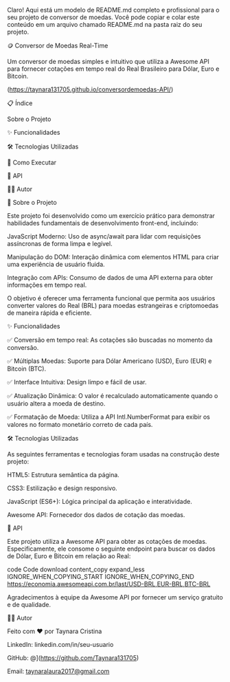 Claro! Aqui está um modelo de README.md completo e profissional para o seu projeto de conversor de moedas. Você pode copiar e colar este conteúdo em um arquivo chamado README.md na pasta raiz do seu projeto.

🪙 Conversor de Moedas Real-Time

Um conversor de moedas simples e intuitivo que utiliza a Awesome API para fornecer cotações em tempo real do Real Brasileiro para Dólar, Euro e Bitcoin.

(https://taynara131705.github.io/conversordemoedas-API/)


📋 Índice

Sobre o Projeto

✨ Funcionalidades

🛠️ Tecnologias Utilizadas

🚀 Como Executar

🔗 API

🧑‍💻 Autor

📖 Sobre o Projeto

Este projeto foi desenvolvido como um exercício prático para demonstrar habilidades fundamentais de desenvolvimento front-end, incluindo:

JavaScript Moderno: Uso de async/await para lidar com requisições assíncronas de forma limpa e legível.

Manipulação do DOM: Interação dinâmica com elementos HTML para criar uma experiência de usuário fluida.

Integração com APIs: Consumo de dados de uma API externa para obter informações em tempo real.

O objetivo é oferecer uma ferramenta funcional que permita aos usuários converter valores do Real (BRL) para moedas estrangeiras e criptomoedas de maneira rápida e eficiente.

✨ Funcionalidades

✅ Conversão em tempo real: As cotações são buscadas no momento da conversão.

✅ Múltiplas Moedas: Suporte para Dólar Americano (USD), Euro (EUR) e Bitcoin (BTC).

✅ Interface Intuitiva: Design limpo e fácil de usar.

✅ Atualização Dinâmica: O valor é recalculado automaticamente quando o usuário altera a moeda de destino.

✅ Formatação de Moeda: Utiliza a API Intl.NumberFormat para exibir os valores no formato monetário correto de cada país.

🛠️ Tecnologias Utilizadas

As seguintes ferramentas e tecnologias foram usadas na construção deste projeto:

HTML5: Estrutura semântica da página.

CSS3: Estilização e design responsivo.

JavaScript (ES6+): Lógica principal da aplicação e interatividade.

Awesome API: Fornecedor dos dados de cotação das moedas.





🔗 API

Este projeto utiliza a Awesome API para obter as cotações de moedas. Especificamente, ele consome o seguinte endpoint para buscar os dados de Dólar, Euro e Bitcoin em relação ao Real:

code
Code
download
content_copy
expand_less
IGNORE_WHEN_COPYING_START
IGNORE_WHEN_COPYING_END
https://economia.awesomeapi.com.br/last/USD-BRL,EUR-BRL,BTC-BRL

Agradecimentos à equipe da Awesome API por fornecer um serviço gratuito e de qualidade.

🧑‍💻 Autor

Feito com ❤️ por Taynara Cristina 

LinkedIn: linkedin.com/in/seu-usuario

GitHub: @](https://github.com/Taynara131705)

Email: taynaralaura2017@gmail.com
